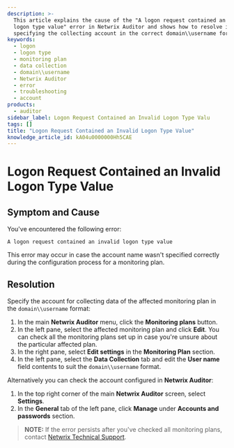 ```yaml
---
description: >-
  This article explains the cause of the "A logon request contained an invalid
  logon type value" error in Netwrix Auditor and shows how to resolve it by
  specifying the collecting account in the correct domain\\username format.
keywords:
  - logon
  - logon type
  - monitoring plan
  - data collection
  - domain\\username
  - Netwrix Auditor
  - error
  - troubleshooting
  - account
products:
  - auditor
sidebar_label: Logon Request Contained an Invalid Logon Type Valu
tags: []
title: "Logon Request Contained an Invalid Logon Type Value"
knowledge_article_id: kA04u0000000Hh5CAE
---
```


# Logon Request Contained an Invalid Logon Type Value

## Symptom and Cause

You've encountered the following error:

```
A logon request contained an invalid logon type value
```

This error may occur in case the account name wasn't specified correctly during the configuration process for a monitoring plan.

## Resolution

Specify the account for collecting data of the affected monitoring plan in the `domain\\username` format:

1. In the main **Netwrix Auditor** menu, click the **Monitoring plans** button.
2. In the left pane, select the affected monitoring plan and click **Edit**. You can check all the monitoring plans set up in case you're unsure about the particular affected plan.
3. In the right pane, select **Edit settings** in the **Monitoring Plan** section.
4. In the left pane, select the **Data Collection** tab and edit the **User name** field contents to suit the `domain\\username` format.

Alternatively you can check the account configured in **Netwrix Auditor**:

1. In the top right corner of the main **Netwrix Auditor** screen, select **Settings**.
2. In the **General** tab of the left pane, click **Manage** under **Accounts and passwords** section.

> **NOTE:** If the error persists after you've checked all monitoring plans, contact [Netwrix Technical Support](https://www.netwrix.com/open_a_ticket.html).
